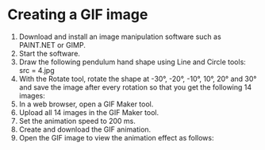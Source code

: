 <!DOCTYPE html>
<html>

<body>
<h1> Creating a GIF image </h1>

<ol>
  <li>Download and install an image manipulation software such as PAINT.NET or GIMP.</li>
  <li>Start the software.</li>
  <li>Draw the following pendulum hand shape using Line and Circle tools:
  <img> src = 4.jpg </img>
  </li>
  <li>With the Rotate tool, rotate the shape at -30°, -20°, -10°, 10°, 20° and 30° and save the image after every rotation so that you get the following 14 images:</li>
  <li>In a web browser, open a GIF Maker tool.</li>
  <li>Upload all 14 images in the GIF Maker tool.</li>
  <li>Set the animation speed to 200 ms.</li>
  <li>Create and download the GIF animation.</li>
  <li>Open the GIF image to view the animation effect as follows:</li>
</ol>
</body>

</html>

